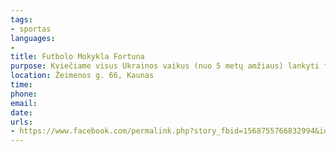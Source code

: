 ```yaml
---
tags:
- sportas
languages:
- 
title: Futbolo Mokykla Fortuna
purpose: Kviečiame visus Ukrainos vaikus (nuo 5 metų amžiaus) lankyti futbolo treniruotes NEMOKAMAI. 
location: Žeimenos g. 66, Kaunas
time: 
phone: 
email: 
date: 
urls:
- https://www.facebook.com/permalink.php?story_fbid=1568755766832994&id=497147580660490
---
```

